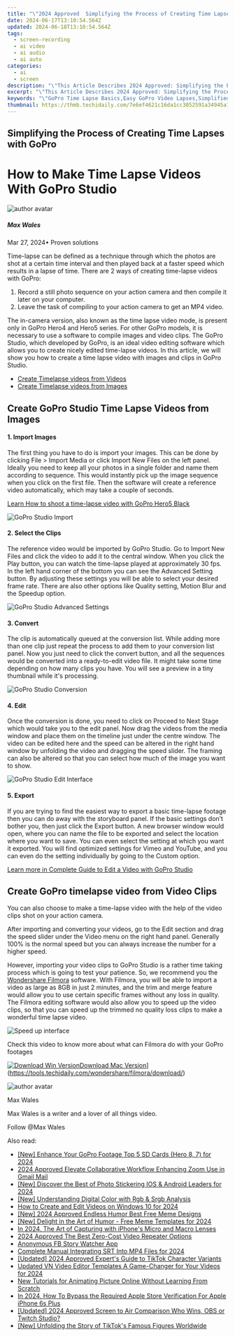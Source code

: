 ```yaml
---
title: "\"2024 Approved  Simplifying the Process of Creating Time Lapses with GoPro\""
date: 2024-06-17T13:10:54.564Z
updated: 2024-06-18T13:10:54.564Z
tags: 
  - screen-recording
  - ai video
  - ai audio
  - ai auto
categories: 
  - ai
  - screen
description: "\"This Article Describes 2024 Approved: Simplifying the Process of Creating Time Lapses with GoPro\""
excerpt: "\"This Article Describes 2024 Approved: Simplifying the Process of Creating Time Lapses with GoPro\""
keywords: "\"GoPro Time Lapse Basics,Easy GoPro Video Lapses,Simplified GoPro Timelapse,GoPro for Time-Lapse Guide,Creating GoPro Video Lapses,Quick TimeLapses with GoPro,GoPro Simple Lapses Setup\""
thumbnail: https://thmb.techidaily.com/7e6ef4621c16da1cc3052591a34945a12afa2e9a08849b7c43976fa93370f632.jpg
---
```


## Simplifying the Process of Creating Time Lapses with GoPro

# How to Make Time Lapse Videos With GoPro Studio

![author avatar](https://images.wondershare.com/filmora/article-images/max-wales-author.jpg)

##### Max Wales

 Mar 27, 2024• Proven solutions

Time-lapse can be defined as a technique through which the photos are shot at a certain time interval and then played back at a faster speed which results in a lapse of time. There are 2 ways of creating time-lapse videos with GoPro:

1. Record a still photo sequence on your action camera and then compile it later on your computer.
2. Leave the task of compiling to your action camera to get an MP4 video.

The in-camera version, also known as the time lapse video mode, is present only in GoPro Hero4 and Hero5 series. For other GoPro models, it is necessary to use a software to compile images and video clips. The GoPro Studio, which developed by GoPro, is an ideal video editing software which allows you to create nicely edited time-lapse videos. In this article, we will show you how to create a time lapse video with images and clips in GoPro Studio.

* [Create Timelapse videos from Videos](#part1)
* [Create Timelapse videos from Images](#part2)

## Create GoPro Studio Time Lapse Videos from Images

#### **1. Import Images**

The first thing you have to do is import your images. This can be done by clicking File > Import Media or click Import New Files on the left panel. Ideally you need to keep all your photos in a single folder and name them according to sequence. This would instantly pick up the image sequence when you click on the first file. Then the software will create a reference video automatically, which may take a couple of seconds.

[Learn How to shoot a time-lapse video with GoPro Hero5 Black](https://tools.techidaily.com/wondershare/filmora/download/)

![GoPro Studio Import](https://images.wondershare.com/filmora/article-images/import-gopro-studio.jpg)

#### **2. Select the Clips**

The reference video would be imported by GoPro Studio. Go to Import New Files and click the video to add it to the central window. When you click the Play button, you can watch the time-lapse played at approximately 30 fps. In the left hand corner of the bottom you can see the Advanced Setting button. By adjusting these settings you will be able to select your desired frame rate. There are also other options like Quality setting, Motion Blur and the Speedup option.

![GoPro Studio Advanced Settings](https://images.wondershare.com/filmora/article-images/advanced-settings-gopro-studio.jpg)

#### **3. Convert**

The clip is automatically queued at the conversion list. While adding more than one clip just repeat the process to add them to your conversion list panel. Now you just need to click the convert button, and all the sequences would be converted into a ready-to-edit video file. It might take some time depending on how many clips you have. You will see a preview in a tiny thumbnail while it's processing.

![GoPro Studio Conversion](https://images.wondershare.com/filmora/article-images/edit-video-with-gopro-studio-4.jpg)

#### **4. Edit**

Once the conversion is done, you need to click on Proceed to Next Stage which would take you to the edit panel. Now drag the videos from the media window and place them on the timeline just under the centre window. The video can be edited here and the speed can be altered in the right hand window by unfolding the video and dragging the speed slider. The framing can also be altered so that you can select how much of the image you want to show.

![GoPro Studio Edit Interface](https://images.wondershare.com/filmora/article-images/edit-interface-gopro-studio.jpg)

#### **5. Export**

If you are trying to find the easiest way to export a basic time-lapse footage then you can do away with the storyboard panel. If the basic settings don’t bother you, then just click the Export button. A new browser window would open, where you can name the file to be exported and select the location where you want to save. You can even select the setting at which you want it exported. You will find optimized settings for Vimeo and YouTube, and you can even do the setting individually by going to the Custom option.

[Learn more in Complete Guide to Edit a Video with GoPro Studio](https://tools.techidaily.com/wondershare/filmora/download/)

## Create GoPro timelapse video from Video Clips

You can also choose to make a time-lapse video with the help of the video clips shot on your action camera.

After importing and converting your videos, go to the Edit section and drag the speed slider under the Video menu on the right hand panel. Generally 100% is the normal speed but you can always increase the number for a higher speed.

However, importing your video clips to GoPro Studio is a rather time taking process which is going to test your patience. So, we recommend you the [Wondershare Filmora](https://tools.techidaily.com/wondershare/filmora/download/) software. With Filmora, you will be able to import a video as large as 8GB in just 2 minutes, and the trim and merge feature would allow you to use certain specific frames without any loss in quality. The Filmora editing software would also allow you to speed up the video clips, so that you can speed up the trimmed no quality loss clips to make a wonderful time lapse video.

![Speed up interface](https://images.wondershare.com/filmora/article-images/speed-effect-speed-add-marker.png)

Check this video to know more about what can Filmora do with your GoPro footages

[![Download Win Version](https://images.wondershare.com/filmora/guide/download-btn-win.jpg)](https://tools.techidaily.com/wondershare/filmora/download/)[Download Mac Version](https://images.wondershare.com/filmora/guide/download-btn-mac.jpg)](https://tools.techidaily.com/wondershare/filmora/download/)

![author avatar](https://images.wondershare.com/filmora/article-images/max-wales-author.jpg)

Max Wales

Max Wales is a writer and a lover of all things video.

Follow @Max Wales


<ins class="adsbygoogle"
     style="display:block"
     data-ad-format="autorelaxed"
     data-ad-client="ca-pub-7571918770474297"
     data-ad-slot="1223367746"></ins>



<ins class="adsbygoogle"
     style="display:block"
     data-ad-client="ca-pub-7571918770474297"
     data-ad-slot="8358498916"
     data-ad-format="auto"
     data-full-width-responsive="true"></ins>


<span class="atpl-alsoreadstyle">Also read:</span>
<div><ul>
<li><a href="https://fox-cloud.techidaily.com/new-enhance-your-gopro-footage-top-5-sd-cards-hero-8-7-for-2024/"><u>[New] Enhance Your GoPro Footage  Top 5 SD Cards (Hero 8, 7) for 2024</u></a></li>
<li><a href="https://fox-cloud.techidaily.com/2024-approved-elevate-collaborative-workflow-enhancing-zoom-use-in-gmail-mail/"><u>2024 Approved  Elevate Collaborative Workflow  Enhancing Zoom Use in Gmail Mail</u></a></li>
<li><a href="https://fox-cloud.techidaily.com/new-discover-the-best-of-photo-stickering-ios-and-android-leaders-for-2024/"><u>[New] Discover the Best of Photo Stickering  IOS & Android Leaders for 2024</u></a></li>
<li><a href="https://fox-cloud.techidaily.com/new-understanding-digital-color-with-rgb-and-srgb-analysis/"><u>[New] Understanding Digital Color with Rgb & Srgb Analysis</u></a></li>
<li><a href="https://fox-cloud.techidaily.com/how-to-create-and-edit-videos-on-windows-10-for-2024/"><u>How to Create and Edit Videos on Windows 10 for 2024</u></a></li>
<li><a href="https://fox-cloud.techidaily.com/new-2024-approved-endless-humor-best-free-meme-designs/"><u>[New] 2024 Approved  Endless Humor  Best Free Meme Designs</u></a></li>
<li><a href="https://fox-cloud.techidaily.com/new-delight-in-the-art-of-humor-free-meme-templates-for-2024/"><u>[New] Delight in the Art of Humor - Free Meme Templates for 2024</u></a></li>
<li><a href="https://fox-cloud.techidaily.com/in-2024-the-art-of-capturing-with-iphones-micro-and-macro-lenses/"><u>In 2024, The Art of Capturing with iPhone's Micro and Macro Lenses</u></a></li>
<li><a href="https://video-creation-software.techidaily.com/2024-approved-the-best-zero-cost-video-repeater-options/"><u>2024 Approved The Best Zero-Cost Video Repeater Options</u></a></li>
<li><a href="https://facebook-video-recording.techidaily.com/anonymous-fb-story-watcher-app/"><u>Anonymous FB Story Watcher App</u></a></li>
<li><a href="https://extra-lessons.techidaily.com/complete-manual-integrating-srt-into-mp4-files-for-2024/"><u>Complete Manual  Integrating SRT Into MP4 Files for 2024</u></a></li>
<li><a href="https://tiktok-clips.techidaily.com/updated-2024-approved-experts-guide-to-tiktok-character-variants/"><u>[Updated] 2024 Approved  Expert's Guide to TikTok Character Variants</u></a></li>
<li><a href="https://ai-video-editing.techidaily.com/updated-vn-video-editor-templates-a-game-changer-for-your-videos-for-2024/"><u>Updated VN Video Editor Templates A Game-Changer for Your Videos for 2024</u></a></li>
<li><a href="https://animation-videos.techidaily.com/new-tutorials-for-animating-picture-online-without-learning-from-scratch/"><u>New Tutorials for Animating Picture Online Without Learning From Scratch</u></a></li>
<li><a href="https://ios-unlock.techidaily.com/in-2024-how-to-bypass-the-required-apple-store-verification-for-apple-iphone-6s-plus-by-drfone-ios/"><u>In 2024, How To Bypass the Required Apple Store Verification For Apple iPhone 6s Plus</u></a></li>
<li><a href="https://on-screen-recording.techidaily.com/updated-2024-approved-screen-to-air-comparison-who-wins-obs-or-twitch-studio/"><u>[Updated] 2024 Approved  Screen to Air Comparison  Who Wins, OBS or Twitch Studio?</u></a></li>
<li><a href="https://tiktok-video-recordings.techidaily.com/new-unfolding-the-story-of-tiktoks-famous-figures-worldwide/"><u>[New] Unfolding the Story of TikTok's Famous Figures Worldwide</u></a></li>
</ul></div>
